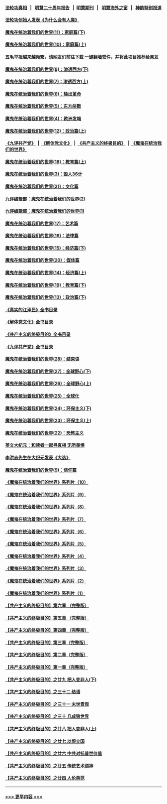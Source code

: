 #### [法轮功真相](https://github.com/gfw-breaker/truth/blob/master/README.md?t=0) &nbsp;&nbsp;|&nbsp;&nbsp; [明慧二十周年报告](https://github.com/gfw-breaker/mh-reports/blob/master/README.md?t=0) &nbsp;&nbsp;|&nbsp;&nbsp;[明慧期刊](https://github.com/gfw-breaker/mh-qikan) &nbsp;&nbsp;|&nbsp;&nbsp; [明慧海外之窗](https://github.com/gfw-breaker/mh-news/blob/master/README.md?t=0) &nbsp;&nbsp;|&nbsp;&nbsp; [神韵特别报道](https://github.com/gfw-breaker/mh-news/blob/master/shenyun.md?t=0)
#### [法轮功创始人发表《为什么会有人类》](../pages/nsc422/n13912117.md?t=01290043) 
#### [魔鬼在统治着我们的世界(11)：家庭篇(下)](../pages/nsc422/n10440961.md?t=01290043) 
#### [魔鬼在统治着我们的世界(10)：家庭篇(上)](../pages/nsc422/n10435448.md?t=01290043) 
#### 五毛举报越来越频繁，请网友们前往下载 [一键翻墙软件](https://github.com/gfw-breaker/ssr-accounts)，并将此项目推荐给亲友
#### [魔鬼在统治着我们的世界(8)：渗透西方(下)](../pages/nsc422/n10429603.md?t=01290043) 
#### [魔鬼在统治着我们的世界(7)：渗透西方(上)](../pages/nsc422/n10426013.md?t=01290043) 
#### [魔鬼在统治着我们的世界(6)：输出革命](../pages/nsc422/n10421536.md?t=01290043) 
#### [魔鬼在统治着我们的世界(5)：东方杀戮](../pages/nsc422/n10417707.md?t=01290043) 
#### [魔鬼在统治着我们的世界(4)：欧洲发端](../pages/nsc422/n10414890.md?t=01290043) 
#### [魔鬼在统治着我们的世界(12)：政治篇(上)](../pages/nsc422/n10444576.md?t=01290043) 
#### [《九评共产党》](https://github.com/begood0513/9ping.md/blob/master/README.md) &nbsp;|&nbsp; [《解体党文化》](../../../../jtdwh.md/blob/master/README.md)  &nbsp;|&nbsp; [《共产主义的终极目的》](../../../../gczydzjmd.md/blob/master/README.md) &nbsp;|&nbsp; [《魔鬼在统治我们的世界》](../../../../mgztzwmdsj.md/blob/master/README.md) 
#### [魔鬼在统治着我们的世界(18)：教育篇(上)](../pages/nsc422/n10526970.md?t=01290043) 
#### [魔鬼在统治着我们的世界(3)：毁人36计](../pages/nsc422/n10411583.md?t=01290043) 
#### [魔鬼在统治着我们的世界(21)：文化篇](../pages/nsc422/n10597706.md?t=01290043) 
#### [九评编辑部：魔鬼在统治着我们的世界(2)](../pages/nsc422/n10410036.md?t=01290043) 
#### [九评编辑部：魔鬼在统治着我们的世界(1)](../pages/nsc422/n10406825.md?t=01290043) 
#### [魔鬼在统治着我们的世界(17)：艺术篇](../pages/nsc422/n10499093.md?t=01290043) 
#### [魔鬼在统治着我们的世界(16)：法律篇](../pages/nsc422/n10485969.md?t=01290043) 
#### [魔鬼在统治着我们的世界(15)：经济篇(下)](../pages/nsc422/n10469975.md?t=01290043) 
#### [魔鬼在统治着我们的世界(20)：媒体篇](../pages/nsc422/n10586579.md?t=01290043) 
#### [魔鬼在统治着我们的世界(14)：经济篇(上)](../pages/nsc422/n10457370.md?t=01290043) 
#### [魔鬼在统治着我们的世界(19)：教育篇(下)](../pages/nsc422/n10564808.md?t=01290043) 
#### [魔鬼在统治着我们的世界(13)：政治篇(下)](../pages/nsc422/n10448270.md?t=01290043) 
#### [《真实的江泽民》全书目录](../pages/nsc422/n13721399.md?t=01290043) 
#### [《解体党文化》全书目录](../pages/nsc422/n13721157.md?t=01290043) 
#### [《共产主义的终极目的》全书目录](../pages/nsc422/n13721048.md?t=01290043) 
#### [《九评共产党》全书目录](../pages/nsc422/n13708085.md?t=01290043) 
#### [魔鬼在统治着我们的世界(28)：结束语](../pages/nsc422/n10936246.md?t=01290043) 
#### [魔鬼在统治着我们的世界(27)：全球野心(下)](../pages/nsc422/n10928319.md?t=01290043) 
#### [魔鬼在统治着我们的世界(26)：全球野心(上)](../pages/nsc422/n10900318.md?t=01290043) 
#### [魔鬼在统治着我们的世界(25)：全球化](../pages/nsc422/n10788205.md?t=01290043) 
#### [魔鬼在统治着我们的世界(24)：环保主义(下)](../pages/nsc422/n10695307.md?t=01290043) 
#### [魔鬼在统治着我们的世界(23)：环保主义(上)](../pages/nsc422/n10688613.md?t=01290043) 
#### [魔鬼在统治着我们的世界(22)：恐怖主义](../pages/nsc422/n10614727.md?t=01290043) 
#### [英文大纪元：和读者一起寻真相 无所畏惧](../pages/nsc422/n12542027.md?t=01290043) 
#### [李洪志先生在大纪元发表《大选》](../pages/nsc422/n12534746.md?t=01290043) 
#### [魔鬼在统治着我们的世界(9)：信仰篇](../pages/nsc422/n10432159.md?t=01290043) 
#### [《魔鬼在统治着我们的世界》系列片（10）](../pages/nsc422/n12292670.md?t=01290043) 
#### [《魔鬼在统治着我们的世界》系列片（9）](../pages/nsc422/n12290859.md?t=01290043) 
#### [《魔鬼在统治着我们的世界》系列片（8）](../pages/nsc422/n12287445.md?t=01290043) 
#### [《魔鬼在统治着我们的世界》系列片（7）](../pages/nsc422/n12283425.md?t=01290043) 
#### [《魔鬼在统治着我们的世界》系列片（6）](../pages/nsc422/n12282314.md?t=01290043) 
#### [《魔鬼在统治着我们的世界》系列片（5）](../pages/nsc422/n12281419.md?t=01290043) 
#### [《魔鬼在统治着我们的世界》系列片（4）](../pages/nsc422/n12274024.md?t=01290043) 
#### [《魔鬼在统治着我们的世界》系列片（3）](../pages/nsc422/n12271322.md?t=01290043) 
#### [《魔鬼在统治着我们的世界》系列片（2）](../pages/nsc422/n12269049.md?t=01290043) 
#### [《魔鬼在统治着我们的世界》系列片（1）](../pages/nsc422/n12267575.md?t=01290043) 
#### [【共产主义的终极目的】第六章 （完整版）](../pages/nsc422/n11428913.md?t=01290043) 
#### [【共产主义的终极目的】第五章 （完整版）](../pages/nsc422/n11428912.md?t=01290043) 
#### [【共产主义的终极目的】第四章 （完整版）](../pages/nsc422/n11428907.md?t=01290043) 
#### [【共产主义的终极目的】第三章（完整版）](../pages/nsc422/n11428848.md?t=01290043) 
#### [【共产主义的终极目的】第二章（完整版）](../pages/nsc422/n11428831.md?t=01290043) 
#### [【共产主义的终极目的】第一章（完整版）](../pages/nsc422/n11417651.md?t=01290043) 
#### [【共产主义的终极目的】之廿九 把人变非人(下)](../pages/nsc422/n11344140.md?t=01290043) 
#### [【共产主义的终极目的】之三十二 结语](../pages/nsc422/n11360535.md?t=01290043) 
#### [【共产主义的终极目的】之三十一 末世景观](../pages/nsc422/n11351129.md?t=01290043) 
#### [【共产主义的终极目的】之三十 几成狼世界](../pages/nsc422/n11348280.md?t=01290043) 
#### [【共产主义的终极目的】之廿八 把人变非人(上)](../pages/nsc422/n11340492.md?t=01290043) 
#### [【共产主义的终极目的】之廿七 以恨立国](../pages/nsc422/n11336944.md?t=01290043) 
#### [【共产主义的终极目的】之廿六 中共对抗普世价值](../pages/nsc422/n11324785.md?t=01290043) 
#### [【共产主义的终极目的】之廿五 传统艺术颂神](../pages/nsc422/n11296396.md?t=01290043) 
#### [【共产主义的终极目的】之廿四 人伦典范](../pages/nsc422/n11296397.md?t=01290043) 

----
#### [ >>> 更早内容 <<< ](../indexes/nsc422-earlier.md)
